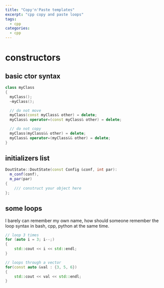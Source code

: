 ```yaml
---
title: "Copy'n'Paste templates"
excerpt: "cpp copy and paste loops"
tags:
  - cpp
categories:
  - cpp
---
```


# constructors

## basic ctor syntax

```c++
class myClass
{
  myClass();
  ~myClass();

  // do not move
  myClass(const myClass& other) = delete;
  myClass& operator=(const myClass& other) = delete;

  // do not copy
  myClass(myClass&& other) = delete;
  myClass& operator=(myClass&& other) = delete;
}
```

## initializers list

```c++
DoutState::DoutState(const Config &conf, int par):
  m_conf(conf),
  m_par(par)
{
    /// construct your object here
};
```

## some loops

I barely can remember my own name, how should someone remember the loop syntax in bash, cpp, python at the same time.

```c++
// loop 3 times
for (auto i = 3; i--;)
{
    std::cout << i << std::endl;
}

// loops through a vector
for(const auto &val : {3, 5, 6})
{
    std::cout << val << std::endl;
}
```
